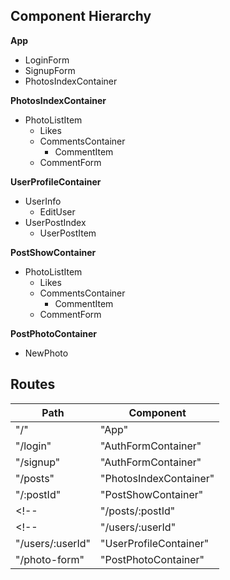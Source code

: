 ## Component Hierarchy

**App**
 + LoginForm
 + SignupForm
 + PhotosIndexContainer


**PhotosIndexContainer**
  - PhotoListItem
    + Likes
    + CommentsContainer
      + CommentItem
    + CommentForm


**UserProfileContainer**
  + UserInfo
    - EditUser
  + UserPostIndex
    - UserPostItem

**PostShowContainer**
  - PhotoListItem
    + Likes
    + CommentsContainer
      - CommentItem
    + CommentForm

**PostPhotoContainer**
 + NewPhoto



## Routes

|Path   | Component   |
|-------|-------------|
| "/"    | "App" |
| "/login" | "AuthFormContainer" |
| "/signup" | "AuthFormContainer" |
| "/posts"    | "PhotosIndexContainer" |
| "/:postId" | "PostShowContainer" |
<!-- | "/posts/:postId" | "PostShowContainer" | -->
<!-- | "/users/:userId" | "UserProfileContainer" | -->
| "/users/:userId" | "UserProfileContainer" |
| "/photo-form" | "PostPhotoContainer" |
